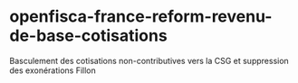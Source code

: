 openfisca-france-reform-revenu-de-base-cotisations
==================================================

Basculement des cotisations non-contributives vers la CSG et suppression des exonérations Fillon
